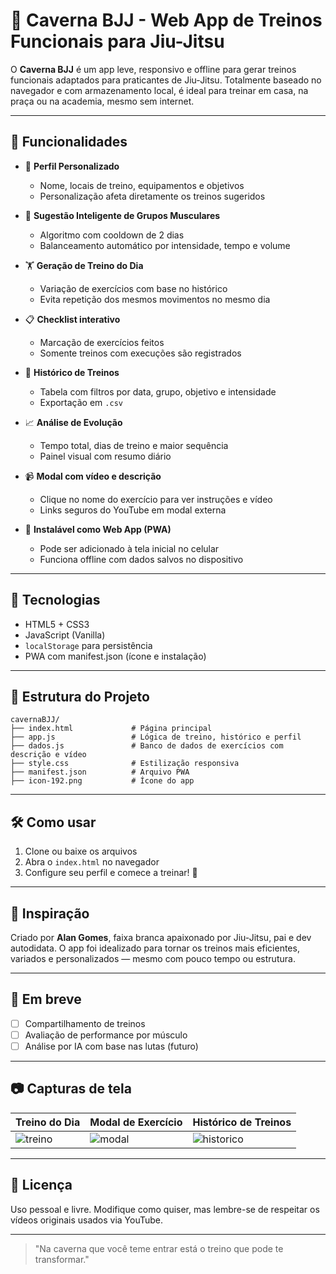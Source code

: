 # 🥋 Caverna BJJ - Web App de Treinos Funcionais para Jiu-Jitsu

O **Caverna BJJ** é um app leve, responsivo e offline para gerar treinos funcionais adaptados para praticantes de Jiu-Jitsu. Totalmente baseado no navegador e com armazenamento local, é ideal para treinar em casa, na praça ou na academia, mesmo sem internet.

---

## 🚀 Funcionalidades

- 👤 **Perfil Personalizado**
  - Nome, locais de treino, equipamentos e objetivos
  - Personalização afeta diretamente os treinos sugeridos

- 🧠 **Sugestão Inteligente de Grupos Musculares**
  - Algoritmo com cooldown de 2 dias
  - Balanceamento automático por intensidade, tempo e volume

- 🏋️ **Geração de Treino do Dia**
  - Variação de exercícios com base no histórico
  - Evita repetição dos mesmos movimentos no mesmo dia

- 📋 **Checklist interativo**
  - Marcação de exercícios feitos
  - Somente treinos com execuções são registrados

- 💾 **Histórico de Treinos**
  - Tabela com filtros por data, grupo, objetivo e intensidade
  - Exportação em `.csv`

- 📈 **Análise de Evolução**
  - Tempo total, dias de treino e maior sequência
  - Painel visual com resumo diário

- 📹 **Modal com vídeo e descrição**
  - Clique no nome do exercício para ver instruções e vídeo
  - Links seguros do YouTube em modal externa

- 📱 **Instalável como Web App (PWA)**
  - Pode ser adicionado à tela inicial no celular
  - Funciona offline com dados salvos no dispositivo

---

## 🧩 Tecnologias

- HTML5 + CSS3
- JavaScript (Vanilla)
- `localStorage` para persistência
- PWA com manifest.json (ícone e instalação)

---

## 📁 Estrutura do Projeto

```plaintext
cavernaBJJ/
├── index.html             # Página principal
├── app.js                 # Lógica de treino, histórico e perfil
├── dados.js               # Banco de dados de exercícios com descrição e vídeo
├── style.css              # Estilização responsiva
├── manifest.json          # Arquivo PWA
├── icon-192.png           # Ícone do app
```

---

## 🛠️ Como usar

1. Clone ou baixe os arquivos
2. Abra o `index.html` no navegador
3. Configure seu perfil e comece a treinar! 💪

---

## 🧠 Inspiração

Criado por **Alan Gomes**, faixa branca apaixonado por Jiu-Jitsu, pai e dev autodidata. O app foi idealizado para tornar os treinos mais eficientes, variados e personalizados — mesmo com pouco tempo ou estrutura.

---

## 🧪 Em breve

- [ ] Compartilhamento de treinos
- [ ] Avaliação de performance por músculo
- [ ] Análise por IA com base nas lutas (futuro)

---

## 📷 Capturas de tela

| Treino do Dia            | Modal de Exercício          | Histórico de Treinos          |
|--------------------------|-----------------------------|--------------------------------|
| ![treino](screens/treino.png) | ![modal](screens/modal.png) | ![historico](screens/historico.png) |

---

## 📜 Licença

Uso pessoal e livre. Modifique como quiser, mas lembre-se de respeitar os vídeos originais usados via YouTube.

---

> "Na caverna que você teme entrar está o treino que pode te transformar."